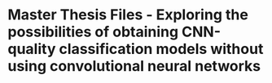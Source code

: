 # Master Thesis Files - Exploring the possibilities of obtaining CNN-quality classification models without using convolutional neural networks


